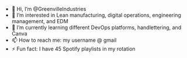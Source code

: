 - 👋 Hi, I’m @GreenvilleIndustries
- 👀 I’m interested in Lean manufacturing, digital operations, engineering management, and EDM
- 🌱 I’m currently learning different DevOps platforms, handlettering, and Canva
- 📫 How to reach me: my username @ gmail
- ⚡ Fun fact: I have 45 Spotify playlists in my rotation

<!---
GreenvilleIndustries/GreenvilleIndustries is a ✨ special ✨ repository because its `README.md` (this file) appears on your GitHub profile.
You can click the Preview link to take a look at your changes.
--->
